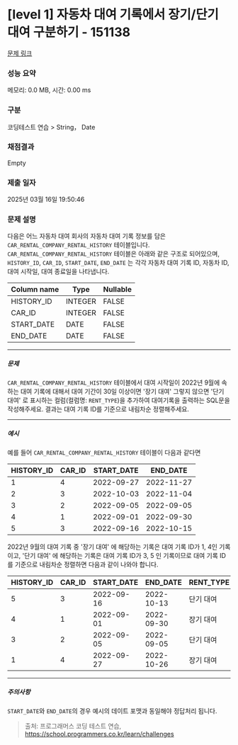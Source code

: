 # [level 1] 자동차 대여 기록에서 장기/단기 대여 구분하기 - 151138 

[문제 링크](https://school.programmers.co.kr/learn/courses/30/lessons/151138) 

### 성능 요약

메모리: 0.0 MB, 시간: 0.00 ms

### 구분

코딩테스트 연습 > String， Date

### 채점결과

Empty

### 제출 일자

2025년 03월 16일 19:50:46

### 문제 설명

<p>다음은 어느 자동차 대여 회사의 자동차 대여 기록 정보를 담은 <code>CAR_RENTAL_COMPANY_RENTAL_HISTORY</code> 테이블입니다. <code>CAR_RENTAL_COMPANY_RENTAL_HISTORY</code> 테이블은 아래와 같은 구조로 되어있으며, <code>HISTORY_ID</code>, <code>CAR_ID</code>, <code>START_DATE</code>, <code>END_DATE</code> 는 각각 자동차 대여 기록 ID, 자동차 ID, 대여 시작일, 대여 종료일을 나타냅니다.</p>
<table class="table">
        <thead><tr>
<th>Column name</th>
<th>Type</th>
<th>Nullable</th>
</tr>
</thead>
        <tbody><tr>
<td>HISTORY_ID</td>
<td>INTEGER</td>
<td>FALSE</td>
</tr>
<tr>
<td>CAR_ID</td>
<td>INTEGER</td>
<td>FALSE</td>
</tr>
<tr>
<td>START_DATE</td>
<td>DATE</td>
<td>FALSE</td>
</tr>
<tr>
<td>END_DATE</td>
<td>DATE</td>
<td>FALSE</td>
</tr>
</tbody>
      </table>
<hr>

<h5>문제</h5>

<p><code>CAR_RENTAL_COMPANY_RENTAL_HISTORY</code> 테이블에서 대여 시작일이 2022년 9월에 속하는 대여 기록에 대해서 대여 기간이 30일 이상이면 '장기 대여' 그렇지 않으면 '단기 대여' 로 표시하는 컬럼(컬럼명: <code>RENT_TYPE</code>)을 추가하여 대여기록을 출력하는 SQL문을 작성해주세요. 결과는 대여 기록 ID를 기준으로 내림차순 정렬해주세요.</p>

<hr>

<h5>예시</h5>

<p>예를 들어 <code>CAR_RENTAL_COMPANY_RENTAL_HISTORY</code> 테이블이 다음과 같다면</p>
<table class="table">
        <thead><tr>
<th>HISTORY_ID</th>
<th>CAR_ID</th>
<th>START_DATE</th>
<th>END_DATE</th>
</tr>
</thead>
        <tbody><tr>
<td>1</td>
<td>4</td>
<td>2022-09-27</td>
<td>2022-11-27</td>
</tr>
<tr>
<td>2</td>
<td>3</td>
<td>2022-10-03</td>
<td>2022-11-04</td>
</tr>
<tr>
<td>3</td>
<td>2</td>
<td>2022-09-05</td>
<td>2022-09-05</td>
</tr>
<tr>
<td>4</td>
<td>1</td>
<td>2022-09-01</td>
<td>2022-09-30</td>
</tr>
<tr>
<td>5</td>
<td>3</td>
<td>2022-09-16</td>
<td>2022-10-15</td>
</tr>
</tbody>
      </table>
<p>2022년 9월의 대여 기록 중 '장기 대여' 에 해당하는 기록은 대여 기록 ID가 1, 4인 기록이고, '단기 대여' 에 해당하는 기록은 대여 기록 ID가 3, 5 인 기록이므로 대여 기록 ID를 기준으로 내림차순 정렬하면 다음과 같이 나와야 합니다.</p>
<table class="table">
        <thead><tr>
<th>HISTORY_ID</th>
<th>CAR_ID</th>
<th>START_DATE</th>
<th>END_DATE</th>
<th>RENT_TYPE</th>
</tr>
</thead>
        <tbody><tr>
<td>5</td>
<td>3</td>
<td>2022-09-16</td>
<td>2022-10-13</td>
<td>단기 대여</td>
</tr>
<tr>
<td>4</td>
<td>1</td>
<td>2022-09-01</td>
<td>2022-09-30</td>
<td>장기 대여</td>
</tr>
<tr>
<td>3</td>
<td>2</td>
<td>2022-09-05</td>
<td>2022-09-05</td>
<td>단기 대여</td>
</tr>
<tr>
<td>1</td>
<td>4</td>
<td>2022-09-27</td>
<td>2022-10-26</td>
<td>장기 대여</td>
</tr>
</tbody>
      </table>
<hr>

<h5>주의사항</h5>

<p><code>START_DATE</code>와 <code>END_DATE</code>의 경우 예시의 데이트 포맷과 동일해야 정답처리 됩니다.</p>


> 출처: 프로그래머스 코딩 테스트 연습, https://school.programmers.co.kr/learn/challenges